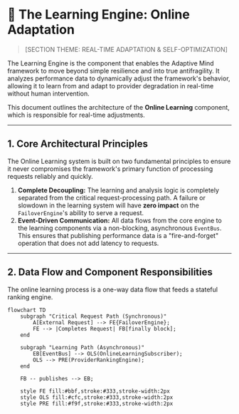 # 🧠 The Learning Engine: Online Adaptation

> [SECTION THEME: REAL-TIME ADAPTATION & SELF-OPTIMIZATION]

The Learning Engine is the component that enables the Adaptive Mind framework to move beyond simple resilience and into true antifragility. It analyzes performance data to dynamically adjust the framework's behavior, allowing it to learn from and adapt to provider degradation in real-time without human intervention.

This document outlines the architecture of the **Online Learning** component, which is responsible for real-time adjustments.

---

## 1. Core Architectural Principles

The Online Learning system is built on two fundamental principles to ensure it never compromises the framework's primary function of processing requests reliably and quickly.

1.  **Complete Decoupling:** The learning and analysis logic is completely separated from the critical request-processing path. A failure or slowdown in the learning system will have **zero impact** on the `FailoverEngine`'s ability to serve a request.
2.  **Event-Driven Communication:** All data flows from the core engine to the learning components via a non-blocking, asynchronous `EventBus`. This ensures that publishing performance data is a "fire-and-forget" operation that does not add latency to requests.

---

## 2. Data Flow and Component Responsibilities

The online learning process is a one-way data flow that feeds a stateful ranking engine.

```mermaid
flowchart TD
    subgraph "Critical Request Path (Synchronous)"
        A[External Request] --> FE{FailoverEngine};
        FE --> |Completes Request| FB[finally block];
    end

    subgraph "Learning Path (Asynchronous)"
        EB[EventBus] --> OLS(OnlineLearningSubscriber);
        OLS --> PRE(ProviderRankingEngine);
    end

    FB -- publishes --> EB;

    style FE fill:#bbf,stroke:#333,stroke-width:2px
    style OLS fill:#cfc,stroke:#333,stroke-width:2px
    style PRE fill:#f9f,stroke:#333,stroke-width:2px